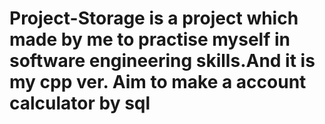 # Project-Storage is a project which made by me to practise myself in software engineering skills.And it is my cpp ver. Aim to make a account calculator by sql
